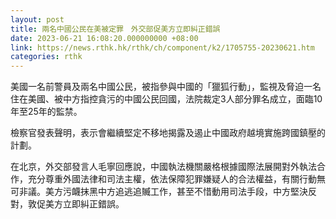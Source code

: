 ```yaml
---
layout: post
title: 兩名中國公民在美被定罪　外交部促美方立即糾正錯誤
date: 2023-06-21 16:08:20.000000000 +08:00
link: https://news.rthk.hk/rthk/ch/component/k2/1705755-20230621.htm
categories: rthk
---
```


美國一名前警員及兩名中國公民，被指參與中國的「獵狐行動」，監視及脅迫一名住在美國、被中方指控貪污的中國公民回國，法院裁定3人部分罪名成立，面臨10年至25年的監禁。

檢察官發表聲明，表示會繼續堅定不移地揭露及遏止中國政府越境實施跨國鎮壓的計劃。

在北京，外交部發言人毛寧回應說，中國執法機關嚴格根據國際法展開對外執法合作，充分尊重外國法律和司法主權，依法保障犯罪嫌疑人的合法權益，有關行動無可非議。美方污衊抹黑中方追逃追贓工作，甚至不惜動用司法手段，中方堅決反對，敦促美方立即糾正錯誤。
